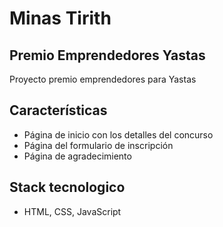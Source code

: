 # Minas Tirith

## Premio Emprendedores Yastas
Proyecto premio emprendedores para Yastas

## Características

- Página de inicio con los detalles del concurso
- Página del formulario de inscripción
- Página de agradecimiento

## Stack tecnologico

- HTML, CSS, JavaScript

